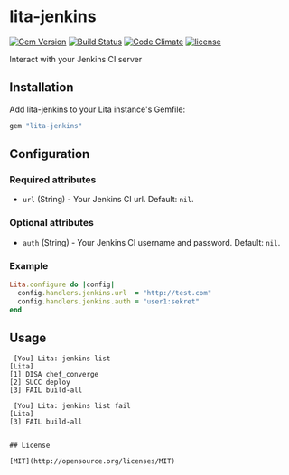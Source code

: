 # lita-jenkins

[![Gem Version](https://badge.fury.io/rb/lita-jenkins.svg)](https://badge.fury.io/rb/lita-jenkins)
[![Build Status](https://travis-ci.org/daniely/lita-jenkins.svg?branch=master)](https://travis-ci.org/daniely/lita-jenkins)
[![Code Climate](https://codeclimate.com/github/daniely/lita-jenkins/badges/gpa.svg)](https://codeclimate.com/github/daniely/lita-jenkins)
[![license](https://img.shields.io/github/license/daniely/lita-jenkins.svg)]()

Interact with your Jenkins CI server

## Installation

Add lita-jenkins to your Lita instance's Gemfile:

``` ruby
gem "lita-jenkins"
```

## Configuration

### Required attributes

* `url` (String) - Your Jenkins CI url. Default: `nil`.

### Optional attributes

* `auth` (String) - Your Jenkins CI username and password. Default: `nil`.

### Example

``` ruby
Lita.configure do |config|
  config.handlers.jenkins.url  = "http://test.com"
  config.handlers.jenkins.auth = "user1:sekret"
end
```

## Usage

```
 [You] Lita: jenkins list
[Lita]
[1] DISA chef_converge
[2] SUCC deploy
[3] FAIL build-all

 [You] Lita: jenkins list fail
[Lita]
[3] FAIL build-all
```
```

## License

[MIT](http://opensource.org/licenses/MIT)
